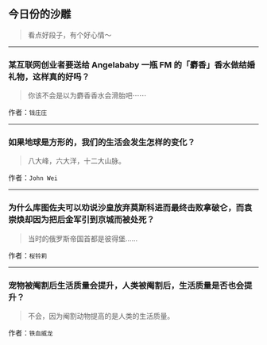 ## 今日份的沙雕

> 看点好段子，有个好心情～


 
---

### 某互联网创业者要送给 Angelababy 一瓶 FM 的「麝香」香水做结婚礼物，这样真的好吗？

> 你该不会是以为麝香香水会滑胎吧⋯⋯


作者：`钱庄庄`

---

### 如果地球是方形的，我们的生活会发生怎样的变化？

> 八大峰，六大洋，十二大山脉。


作者：`John Wei`

---

### 为什么库图佐夫可以劝说沙皇放弃莫斯科进而最终击败拿破仑，而袁崇焕却因为把后金军引到京城而被处死？

> 当时的俄罗斯帝国首都是彼得堡……


作者：`桜铃莉`

---

### 宠物被阉割后生活质量会提升，人类被阉割后，生活质量是否也会提升？

> 不会，因为阉割动物提高的是人类的生活质量。


作者：`铁血威龙`